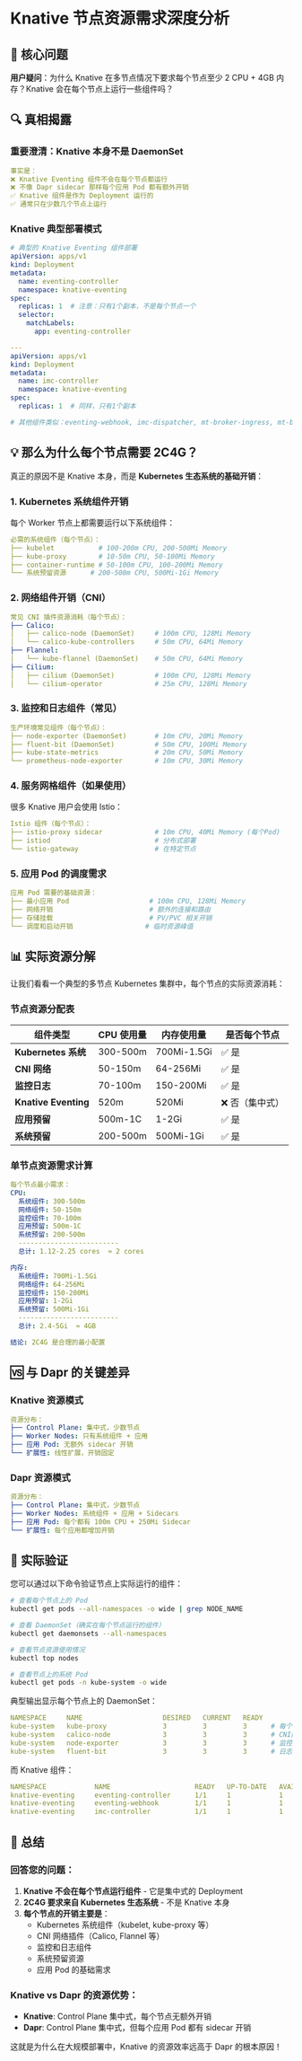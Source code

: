 # Knative 节点资源需求深度分析

## 🤔 核心问题

**用户疑问**：为什么 Knative 在多节点情况下要求每个节点至少 2 CPU + 4GB 内存？Knative 会在每个节点上运行一些组件吗？

## 🔍 真相揭露

### **重要澄清：Knative 本身不是 DaemonSet**

```yaml
事实是：
❌ Knative Eventing 组件不会在每个节点都运行
❌ 不像 Dapr sidecar 那样每个应用 Pod 都有额外开销
✅ Knative 组件是作为 Deployment 运行的
✅ 通常只在少数几个节点上运行
```

### **Knative 典型部署模式**

```yaml
# 典型的 Knative Eventing 组件部署
apiVersion: apps/v1
kind: Deployment
metadata:
  name: eventing-controller
  namespace: knative-eventing
spec:
  replicas: 1  # 注意：只有1个副本，不是每个节点一个
  selector:
    matchLabels:
      app: eventing-controller

---
apiVersion: apps/v1  
kind: Deployment
metadata:
  name: imc-controller
  namespace: knative-eventing
spec:
  replicas: 1  # 同样，只有1个副本

# 其他组件类似：eventing-webhook, imc-dispatcher, mt-broker-ingress, mt-broker-filter
```

## 💡 那么为什么每个节点需要 2C4G？

真正的原因不是 Knative 本身，而是 **Kubernetes 生态系统的基础开销**：

### **1. Kubernetes 系统组件开销**

每个 Worker 节点上都需要运行以下系统组件：

```yaml
必需的系统组件（每个节点）：
├── kubelet           # 100-200m CPU, 200-500Mi Memory
├── kube-proxy        # 10-50m CPU, 50-100Mi Memory  
├── container-runtime # 50-100m CPU, 100-200Mi Memory
└── 系统预留资源      # 200-500m CPU, 500Mi-1Gi Memory
```

### **2. 网络组件开销（CNI）**

```yaml
常见 CNI 插件资源消耗（每个节点）：
├── Calico:
│   ├── calico-node (DaemonSet)     # 100m CPU, 128Mi Memory
│   └── calico-kube-controllers     # 50m CPU, 64Mi Memory
├── Flannel:
│   └── kube-flannel (DaemonSet)    # 50m CPU, 64Mi Memory
├── Cilium:
│   ├── cilium (DaemonSet)          # 100m CPU, 128Mi Memory
│   └── cilium-operator             # 25m CPU, 128Mi Memory
```

### **3. 监控和日志组件（常见）**

```yaml
生产环境常见组件（每个节点）：
├── node-exporter (DaemonSet)       # 10m CPU, 20Mi Memory
├── fluent-bit (DaemonSet)          # 50m CPU, 100Mi Memory
├── kube-state-metrics              # 20m CPU, 50Mi Memory
└── prometheus-node-exporter        # 10m CPU, 30Mi Memory
```

### **4. 服务网格组件（如果使用）**

很多 Knative 用户会使用 Istio：

```yaml
Istio 组件（每个节点）：
├── istio-proxy sidecar             # 10m CPU, 40Mi Memory (每个Pod)
├── istiod                          # 分布式部署
└── istio-gateway                   # 在特定节点
```

### **5. 应用 Pod 的调度需求**

```yaml
应用 Pod 需要的基础资源：
├── 最小应用 Pod                    # 100m CPU, 128Mi Memory
├── 网络开销                        # 额外的连接和路由
├── 存储挂载                        # PV/PVC 相关开销
└── 调度和启动开销                  # 临时资源峰值
```

## 📊 实际资源分解

让我们看看一个典型的多节点 Kubernetes 集群中，每个节点的实际资源消耗：

### **节点资源分配表**

| 组件类型 | CPU 使用量 | 内存使用量 | 是否每个节点 |
|----------|------------|------------|--------------|
| **Kubernetes 系统** | 300-500m | 700Mi-1.5Gi | ✅ 是 |
| **CNI 网络** | 50-150m | 64-256Mi | ✅ 是 |
| **监控日志** | 70-100m | 150-200Mi | ✅ 是 |
| **Knative Eventing** | 520m | 520Mi | ❌ 否（集中式） |
| **应用预留** | 500m-1C | 1-2Gi | ✅ 是 |
| **系统预留** | 200-500m | 500Mi-1Gi | ✅ 是 |

### **单节点资源需求计算**

```yaml
每个节点最小需求：
CPU:
  系统组件: 300-500m
  网络组件: 50-150m  
  监控组件: 70-100m
  应用预留: 500m-1C
  系统预留: 200-500m
  -------------------------
  总计: 1.12-2.25 cores  ≈ 2 cores

内存:
  系统组件: 700Mi-1.5Gi
  网络组件: 64-256Mi
  监控组件: 150-200Mi
  应用预留: 1-2Gi
  系统预留: 500Mi-1Gi
  -------------------------
  总计: 2.4-5Gi  ≈ 4GB

结论: 2C4G 是合理的最小配置
```

## 🆚 与 Dapr 的关键差异

### **Knative 资源模式**
```yaml
资源分布：
├── Control Plane: 集中式，少数节点
├── Worker Nodes: 只有系统组件 + 应用
├── 应用 Pod: 无额外 sidecar 开销
└── 扩展性: 线性扩展，开销固定
```

### **Dapr 资源模式**
```yaml
资源分布：
├── Control Plane: 集中式，少数节点
├── Worker Nodes: 系统组件 + 应用 + Sidecars
├── 应用 Pod: 每个都有 100m CPU + 250Mi Sidecar
└── 扩展性: 每个应用都增加开销
```

## 🎯 实际验证

您可以通过以下命令验证节点上实际运行的组件：

```bash
# 查看每个节点上的 Pod
kubectl get pods --all-namespaces -o wide | grep NODE_NAME

# 查看 DaemonSet（确实在每个节点运行的组件）
kubectl get daemonsets --all-namespaces

# 查看节点资源使用情况
kubectl top nodes

# 查看节点上的系统 Pod
kubectl get pods -n kube-system -o wide
```

典型输出显示每个节点上的 DaemonSet：
```yaml
NAMESPACE     NAME                    DESIRED   CURRENT   READY
kube-system   kube-proxy              3         3         3      # 每个节点
kube-system   calico-node             3         3         3      # CNI网络
kube-system   node-exporter           3         3         3      # 监控
kube-system   fluent-bit              3         3         3      # 日志
```

而 Knative 组件：
```yaml
NAMESPACE            NAME                     READY   UP-TO-DATE   AVAILABLE
knative-eventing     eventing-controller      1/1     1            1         # 只有1个
knative-eventing     eventing-webhook         1/1     1            1         # 只有1个
knative-eventing     imc-controller           1/1     1            1         # 只有1个
```

## 🎉 总结

### **回答您的问题**：

1. **Knative 不会在每个节点运行组件** - 它是集中式的 Deployment
2. **2C4G 要求来自 Kubernetes 生态系统** - 不是 Knative 本身
3. **每个节点的开销主要是**：
   - Kubernetes 系统组件（kubelet, kube-proxy 等）
   - CNI 网络插件（Calico, Flannel 等）
   - 监控和日志组件
   - 系统预留资源
   - 应用 Pod 的基础需求

### **Knative vs Dapr 的资源优势**：

- **Knative**: Control Plane 集中式，每个节点无额外开销
- **Dapr**: Control Plane 集中式，但每个应用 Pod 都有 sidecar 开销

这就是为什么在大规模部署中，Knative 的资源效率远高于 Dapr 的根本原因！ 